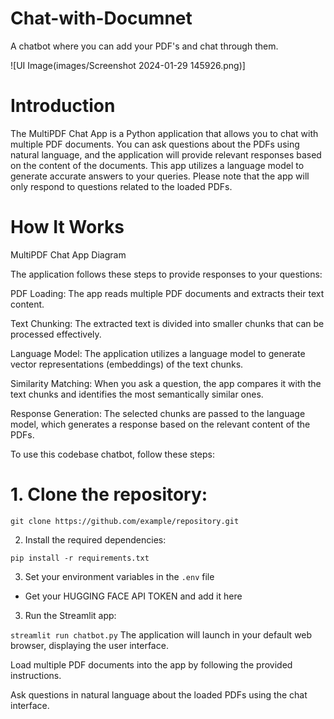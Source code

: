 # Chat-with-Documnet
 A chatbot where you can add your PDF's and chat through them.

![UI Image(images/Screenshot 2024-01-29 145926.png)]

# Introduction
The MultiPDF Chat App is a Python application that allows you to chat with multiple PDF documents. You can ask questions about the PDFs using natural language, and the application will provide relevant responses based on the content of the documents. This app utilizes a language model to generate accurate answers to your queries. Please note that the app will only respond to questions related to the loaded PDFs.


# How It Works
MultiPDF Chat App Diagram

The application follows these steps to provide responses to your questions:

PDF Loading: The app reads multiple PDF documents and extracts their text content.

Text Chunking: The extracted text is divided into smaller chunks that can be processed effectively.

Language Model: The application utilizes a language model to generate vector representations (embeddings) of the text chunks.

Similarity Matching: When you ask a question, the app compares it with the text chunks and identifies the most semantically similar ones.

Response Generation: The selected chunks are passed to the language model, which generates a response based on the relevant content of the PDFs.

To use this codebase chatbot, follow these steps:

# 1. Clone the repository:

```git clone https://github.com/example/repository.git```

2. Install the required dependencies:

```pip install -r requirements.txt```

3. Set your environment variables in the `.env` file
* Get your HUGGING FACE API TOKEN and add it here

3. Run the Streamlit app:

```streamlit run chatbot.py```
The application will launch in your default web browser, displaying the user interface.

Load multiple PDF documents into the app by following the provided instructions.

Ask questions in natural language about the loaded PDFs using the chat interface.
